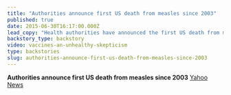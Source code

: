 ```yaml
---
title: "Authorities announce first US death from measles since 2003"
published: true
date: 2015-06-30T16:17:00.000Z
lead_copy: "Health authorities have announced the first US death from measles since 2003. Watch this to see why measles has returned."
backstory_type: backstory
video: vaccines-an-unhealthy-skepticism
type: backstories
slug: authorities-announce-first-us-death-from-measles-since-2003
---
```


**Authorities announce first US death from measles since 2003**
[Yahoo News](yhoo.it/1JACId2)

